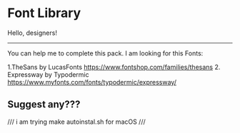 # Font Library

Hello, designers! 

------------------------------------------------------------------------------------------------------------------------
You can help me to complete this pack.
I am looking for this Fonts:

1.TheSans by LucasFonts https://www.fontshop.com/families/thesans
2. Expressway by Typodermic https://www.myfonts.com/fonts/typodermic/expressway/

Suggest any???
------------------------------------------------------------------------------------------------------------------------

/// i am trying make autoinstal.sh for macOS ///
